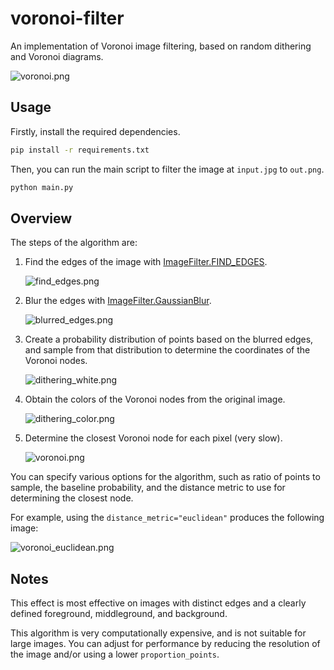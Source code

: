 # voronoi-filter

An implementation of Voronoi image filtering, based on random dithering and Voronoi diagrams.

![voronoi.png](imgs/voronoi.png)

## Usage

Firstly, install the required dependencies.

```bash
pip install -r requirements.txt
```

Then, you can run the main script to filter the image at `input.jpg` to `out.png`.

```bash
python main.py
```

## Overview

The steps of the algorithm are:

1. Find the edges of the image with [ImageFilter.FIND_EDGES](https://pillow.readthedocs.io/en/stable/reference/ImageFilter.html).

   ![find_edges.png](imgs/find_edges.png)

2. Blur the edges with [ImageFilter.GaussianBlur](https://pillow.readthedocs.io/en/stable/reference/ImageFilter.html#PIL.ImageFilter.GaussianBlur).

   ![blurred_edges.png](imgs/blurred_edges.png)

3. Create a probability distribution of points based on the blurred edges, and sample from that distribution to determine the coordinates of the Voronoi nodes.

   ![dithering_white.png](imgs/dithering_white.png)

4. Obtain the colors of the Voronoi nodes from the original image.

   ![dithering_color.png](imgs/dithering_color.png)

5. Determine the closest Voronoi node for each pixel (very slow).

   ![voronoi.png](imgs/voronoi.png)

You can specify various options for the algorithm, such as ratio of points to sample, the baseline probability, and the distance metric to use for determining the closest node.

For example, using the `distance_metric="euclidean"` produces the following image:

![voronoi_euclidean.png](imgs/voronoi_euclidean.png)

## Notes

This effect is most effective on images with distinct edges and a clearly defined foreground, middleground, and background.

This algorithm is very computationally expensive, and is not suitable for large images. You can adjust for performance by reducing the resolution of the image and/or using a lower `proportion_points`.
